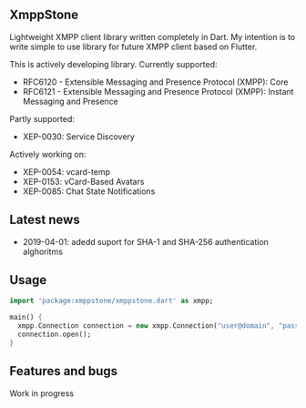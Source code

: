 ## XmppStone

Lightweight XMPP client library written completely in Dart.
My intention is to write simple to use library for future XMPP client based on Flutter.

This is actively developing library.
Currently supported:
 - RFC6120 - Extensible Messaging and Presence Protocol (XMPP): Core 
 - RFC6121 - Extensible Messaging and Presence Protocol (XMPP): Instant Messaging and Presence

Partly supported:
 - XEP-0030: Service Discovery

Actively working on: 
 - XEP-0054: vcard-temp
 - XEP-0153: vCard-Based Avatars
 - XEP-0085: Chat State Notifications

## Latest news

- 2019-04-01: adedd suport for SHA-1 and SHA-256 authentication alghoritms

## Usage

```dart
import 'package:xmppstone/xmppstone.dart' as xmpp;

main() {
  xmpp.Connection connection = new xmpp.Connection("user@domain", "password", 5222);
  connection.open();
}
```

## Features and bugs

Work in progress
